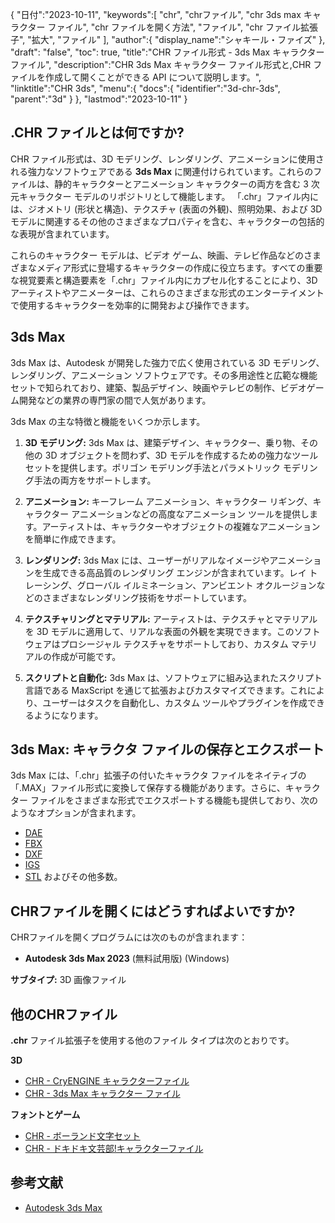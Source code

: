 {
"日付":"2023-10-11",
   "keywords":[
"chr",
"chrファイル",
"chr 3ds max キャラクター ファイル",
"chr ファイルを開く方法",
"ファイル",
"chr ファイル拡張子",
"拡大",
"ファイル"
],
   "author":{
"display_name":"シャキール・ファイズ"
},
"draft": "false",
"toc": true,
"title":"CHR ファイル形式 - 3ds Max キャラクター ファイル",
   "description":"CHR 3ds Max キャラクター ファイル形式と,CHR ファイルを作成して開くことができる API について説明します。",
"linktitle":"CHR 3ds",
   "menu":{
      "docs":{
         "identifier":"3d-chr-3ds",
"parent":"3d"
}
},
"lastmod":"2023-10-11"
}

## .CHR ファイルとは何ですか?

CHR ファイル形式は、3D モデリング、レンダリング、アニメーションに使用される強力なソフトウェアである **3ds Max** に関連付けられています。これらのファイルは、静的キャラクターとアニメーション キャラクターの両方を含む 3 次元キャラクター モデルのリポジトリとして機能します。 「.chr」ファイル内には、ジオメトリ (形状と構造)、テクスチャ (表面の外観)、照明効果、および 3D モデルに関連するその他のさまざまなプロパティを含む、キャラクターの包括的な表現が含まれています。

これらのキャラクター モデルは、ビデオ ゲーム、映画、テレビ作品などのさまざまなメディア形式に登場するキャラクターの作成に役立ちます。すべての重要な視覚要素と構造要素を「.chr」ファイル内にカプセル化することにより、3D アーティストやアニメーターは、これらのさまざまな形式のエンターテイメントで使用するキャラクターを効率的に開発および操作できます。

## 3ds Max

3ds Max は、Autodesk が開発した強力で広く使用されている 3D モデリング、レンダリング、アニメーション ソフトウェアです。その多用途性と広範な機能セットで知られており、建築、製品デザイン、映画やテレビの制作、ビデオゲーム開発などの業界の専門家の間で人気があります。

3ds Max の主な特徴と機能をいくつか示します。

1. **3D モデリング:** 3ds Max は、建築デザイン、キャラクター、乗り物、その他の 3D オブジェクトを問わず、3D モデルを作成するための強力なツール セットを提供します。ポリゴン モデリング手法とパラメトリック モデリング手法の両方をサポートします。
    



2. **アニメーション:** キーフレーム アニメーション、キャラクター リギング、キャラクター アニメーションなどの高度なアニメーション ツールを提供します。アーティストは、キャラクターやオブジェクトの複雑なアニメーションを簡単に作成できます。
    



3. **レンダリング:** 3ds Max には、ユーザーがリアルなイメージやアニメーションを生成できる高品質のレンダリング エンジンが含まれています。レイ トレーシング、グローバル イルミネーション、アンビエント オクルージョンなどのさまざまなレンダリング技術をサポートしています。
    



4. **テクスチャリングとマテリアル:** アーティストは、テクスチャとマテリアルを 3D モデルに適用して、リアルな表面の外観を実現できます。このソフトウェアはプロシージャル テクスチャをサポートしており、カスタム マテリアルの作成が可能です。
       




5. **スクリプトと自動化:** 3ds Max は、ソフトウェアに組み込まれたスクリプト言語である MaxScript を通じて拡張およびカスタマイズできます。これにより、ユーザーはタスクを自動化し、カスタム ツールやプラグインを作成できるようになります。

## 3ds Max: キャラクタ ファイルの保存とエクスポート

3ds Max には、「.chr」拡張子の付いたキャラクタ ファイルをネイティブの「.MAX」ファイル形式に変換して保存する機能があります。さらに、キャラクター ファイルをさまざまな形式でエクスポートする機能も提供しており、次のようなオプションが含まれます。

- [DAE](/ja/3d/dae/)
- [FBX](/ja/3d/fbx/)
- [DXF](/ja/cad/dxf/)
- [IGS](/ja/cad/igs/)
- [STL](/ja/cad/stl/) およびその他多数。

## CHRファイルを開くにはどうすればよいですか?

CHRファイルを開くプログラムには次のものが含まれます：

- **Autodesk 3ds Max 2023** (無料試用版) (Windows)

**サブタイプ:** 3D 画像ファイル

## 他のCHRファイル

**.chr** ファイル拡張子を使用する他のファイル タイプは次のとおりです。

**3D**
- [CHR - CryENGINE キャラクターファイル](/ja/3d/chr-cryengine/)
- [CHR - 3ds Max キャラクター ファイル](/ja/3d/chr-3ds/)

**フォントとゲーム**
- [CHR - ボーランド文字セット](/ja/font/chr/)
- [CHR - ドキドキ文芸部!キャラクターファイル](/ja/game/chr-doki/)

## 参考文献
* [Autodesk 3ds Max](https://en.wikipedia.org/wiki/Autodesk_3ds_Max)

